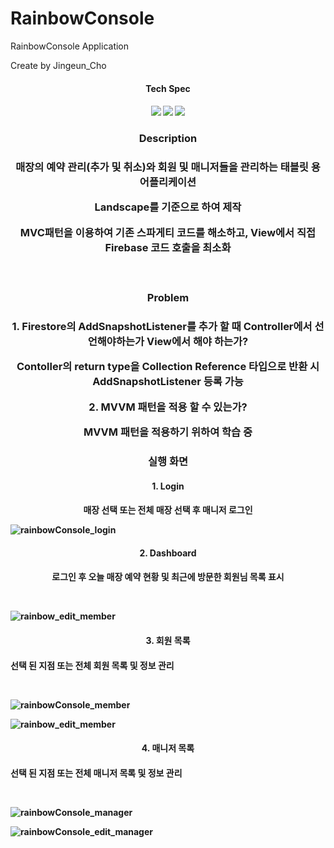 # RainbowConsole
RainbowConsole Application

Create by Jingeun_Cho

<h4 align="center"> Tech Spec <h4>
<p align="center">
  <img src="https://img.shields.io/badge/Android-3DDC84?style=for-the-badge&logoColor=white&logo=android">
  <img src="https://img.shields.io/badge/Kotlin-7F52FF?style=for-the-badge&logoColor=white&logo=kotlin">
  <img src="https://img.shields.io/badge/Firebase-FFCA28?style=for-the-badge&logoColor=white&logo=firebase">
</p>
  
<h3 align="center"> Description <h3>
<p align="center"> 매장의 예약 관리(추가 및 취소)와 회원 및 매니저들을 관리하는 태블릿 용 어플리케이션 </p>
<p align="center"> Landscape를 기준으로 하여 제작 </p>
<p align="center"> MVC패턴을 이용하여 기존 스파게티 코드를 해소하고, View에서 직접 Firebase 코드 호출을 최소화</p>
<br/>
<h3 align="center"> Problem <h3>
<p align="center"> 1. Firestore의 AddSnapshotListener를 추가 할 때 Controller에서 선언해야하는가 View에서 해야 하는가? </p> 
<p align="center"> Contoller의 return type을 Collection Reference 타입으로 반환 시 AddSnapshotListener 등록 가능 </p>
 
<p align="center"> 2. MVVM 패턴을 적용 할 수 있는가? </p> 
<p align="center"> MVVM 패턴을 적용하기 위하여 학습 중 </p>


<h3 align="center"> 실행 화면 <h4>
<h4 align="center">1. Login <h4>
<p align="center">매장 선택 또는 전체 매장 선택 후 매니저 로그인</p>
  
![rainbowConsole_login](https://user-images.githubusercontent.com/91510708/178640289-633b0d52-9f54-4930-987d-2334db9d17b0.jpeg)

<h4 align="center">2. Dashboard<h4>
<p align="center">로그인 후 오늘 매장 예약 현황 및 최근에 방문한 회원님 목록 표시</p>
<br/>
  
![rainbow_edit_member](https://user-images.githubusercontent.com/91510708/178640272-6ba516b1-c78a-48c9-8570-3d21029447f2.jpeg)

<h4 align="center">3. 회원 목록 <h4>
<p align="cenrer"> 선택 된 지점 또는 전체 회원 목록 및 정보 관리</p>
<br/>  

![rainbowConsole_member](https://user-images.githubusercontent.com/91510708/178640293-cbeda90d-d54e-439e-af63-a80fba84a469.jpeg)

![rainbow_edit_member](https://user-images.githubusercontent.com/91510708/178640272-6ba516b1-c78a-48c9-8570-3d21029447f2.jpeg)

<h4 align="center">4. 매니저 목록 <h4>
<p align="cenrer"> 선택 된 지점 또는 전체 매니저 목록 및 정보 관리</p>
<br/>
  
![rainbowConsole_manager](https://user-images.githubusercontent.com/91510708/178640291-2ce5652d-d043-4f2e-aa9b-2dd938e6b950.jpeg)
  
![rainbowConsole_edit_manager](https://user-images.githubusercontent.com/91510708/178640282-d979a774-65d0-4545-979d-96ffde6b784e.jpeg)
